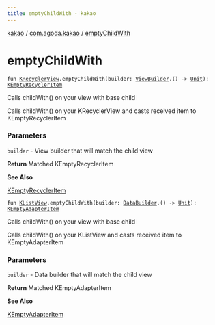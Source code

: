 ```yaml
---
title: emptyChildWith - kakao
---
```


[kakao](../index.html) / [com.agoda.kakao](index.html) / [emptyChildWith](.)

# emptyChildWith

`fun `[`KRecyclerView`](-k-recycler-view/index.html)`.emptyChildWith(builder: `[`ViewBuilder`](-view-builder/index.html)`.() -> `[`Unit`](https://kotlinlang.org/api/latest/jvm/stdlib/kotlin/-unit/index.html)`): `[`KEmptyRecyclerItem`](-k-empty-recycler-item/index.html)

Calls childWith() on your view with base child

Calls childWith() on your KRecyclerView and casts received item to KEmptyRecyclerItem

### Parameters

`builder` - View builder that will match the child view

**Return**
Matched KEmptyRecyclerItem

**See Also**

[KEmptyRecyclerItem](-k-empty-recycler-item/index.html)

`fun `[`KListView`](-k-list-view/index.html)`.emptyChildWith(builder: `[`DataBuilder`](-data-builder/index.html)`.() -> `[`Unit`](https://kotlinlang.org/api/latest/jvm/stdlib/kotlin/-unit/index.html)`): `[`KEmptyAdapterItem`](-k-empty-adapter-item/index.html)

Calls childWith() on your view with base child

Calls childWith() on your KListView and casts received item to KEmptyAdapterItem

### Parameters

`builder` - Data builder that will match the child view

**Return**
Matched KEmptyAdapterItem

**See Also**

[KEmptyAdapterItem](-k-empty-adapter-item/index.html)

